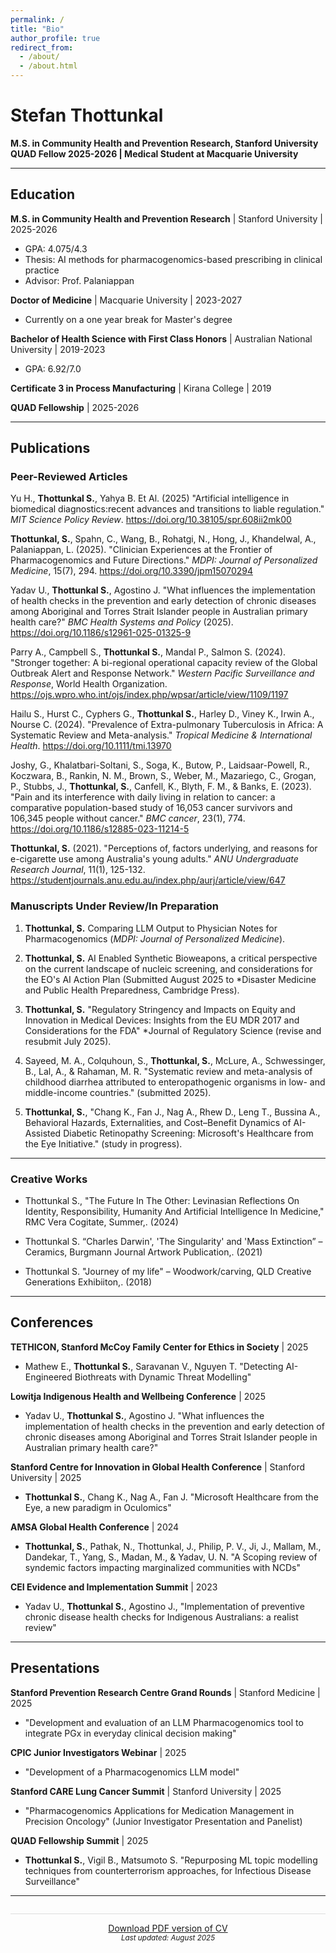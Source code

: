 ```yaml
---
permalink: /
title: "Bio"
author_profile: true
redirect_from: 
  - /about/
  - /about.html
---
```


# Stefan Thottunkal
**M.S. in Community Health and Prevention Research, Stanford University**  
**QUAD Fellow 2025-2026 | Medical Student at Macquarie University**

---

## Education

**M.S. in Community Health and Prevention Research** | Stanford University | 2025-2026
* GPA: 4.075/4.3
* Thesis: AI methods for pharmacogenomics-based prescribing in clinical practice
* Advisor: Prof. Palaniappan

**Doctor of Medicine** | Macquarie University | 2023-2027
* Currently on a one year break for Master's degree

**Bachelor of Health Science with First Class Honors** | Australian National University | 2019-2023
* GPA: 6.92/7.0


**Certificate 3 in Process Manufacturing** | Kirana College | 2019


**QUAD Fellowship** | 2025-2026


---

## Publications

### Peer-Reviewed Articles

Yu H., **Thottunkal S.**, Yahya B. Et Al. (2025) "Artificial intelligence in biomedical diagnostics:recent advances and transitions to liable regulation." *MIT Science Policy Review*. https://doi.org/10.38105/spr.608ii2mk00

**Thottunkal, S.**, Spahn, C., Wang, B., Rohatgi, N., Hong, J., Khandelwal, A., Palaniappan, L. (2025). "Clinician Experiences at the Frontier of Pharmacogenomics and Future Directions." *MDPI: Journal of Personalized Medicine*, 15(7), 294. https://doi.org/10.3390/jpm15070294

Yadav U., **Thottunkal S.**, Agostino J. "What influences the implementation of health checks in the prevention and early detection of chronic diseases among Aboriginal and Torres Strait Islander people in Australian primary health care?" *BMC Health Systems and Policy* (2025). https://doi.org/10.1186/s12961-025-01325-9
 
Parry A., Campbell S., **Thottunkal S.**, Mandal P., Salmon S. (2024). "Stronger together: A bi-regional operational capacity review of the Global Outbreak Alert and Response Network." *Western Pacific Surveillance and Response*, World Health Organization. https://ojs.wpro.who.int/ojs/index.php/wpsar/article/view/1109/1197

Hailu S., Hurst C., Cyphers G., **Thottunkal S.**, Harley D., Viney K., Irwin A., Nourse C. (2024). "Prevalence of Extra-pulmonary Tuberculosis in Africa: A Systematic Review and Meta-analysis." *Tropical Medicine & International Health*. https://doi.org/10.1111/tmi.13970

Joshy, G., Khalatbari-Soltani, S., Soga, K., Butow, P., Laidsaar-Powell, R., Koczwara, B., Rankin, N. M., Brown, S., Weber, M., Mazariego, C., Grogan, P., Stubbs, J., **Thottunkal, S.**, Canfell, K., Blyth, F. M., & Banks, E. (2023). "Pain and its interference with daily living in relation to cancer: a comparative population-based study of 16,053 cancer survivors and 106,345 people without cancer." *BMC cancer*, 23(1), 774. https://doi.org/10.1186/s12885-023-11214-5

**Thottunkal, S.** (2021). "Perceptions of, factors underlying, and reasons for e-cigarette use among Australia's young adults." *ANU Undergraduate Research Journal*, 11(1), 125-132. https://studentjournals.anu.edu.au/index.php/aurj/article/view/647

### Manuscripts Under Review/In Preparation


1. **Thottunkal, S.** Comparing LLM Output to Physician Notes for Pharmacogenomics (*MDPI: Journal of Personalized Medicine*).

2. **Thottunkal, S.** AI Enabled Synthetic Bioweapons, a critical perspective on the current landscape of nucleic screening, and considerations for the EO's AI Action Plan (Submitted August 2025 to *Disaster Medicine and Public Health Preparedness, Cambridge Press).

3. **Thottunkal, S.** "Regulatory Stringency and Impacts on Equity and Innovation in Medical Devices: Insights from the EU MDR 2017 and Considerations for the FDA" *Journal of Regulatory Science (revise and resubmit July 2025).

4. Sayeed, M. A., Colquhoun, S., **Thottunkal, S.**, McLure, A., Schwessinger, B., Lal, A., & Rahaman, M. R. "Systematic review and meta-analysis of childhood diarrhea attributed to enteropathogenic organisms in low- and middle-income countries." (submitted 2025).

5. **Thottunkal, S.**, "Chang K., Fan J., Nag A., Rhew D., Leng T., Bussina A., Behavioral Hazards, Externalities, and Cost–Benefit Dynamics of AI-Assisted Diabetic Retinopathy Screening: Microsoft's Healthcare from the Eye Initiative." (study in progress).


---

###  Creative Works


* Thottunkal S., "The Future In The Other: Levinasian Reflections On Identity, Responsibility, Humanity And Artificial Intelligence In Medicine," RMC Vera Cogitate, Summer,. (2024)
  
* Thottunkal S. “Charles Darwin', 'The Singularity' and 'Mass Extinction” – Ceramics, Burgmann Journal Artwork Publication,. (2021)

* Thottunkal S. "Journey of my life" – Woodwork/carving, QLD Creative Generations Exhibiiton,. (2018)

 
---

## Conferences

**TETHICON, Stanford McCoy Family Center for Ethics in Society** | 2025
* Mathew E., **Thottunkal S.**, Saravanan V., Nguyen T. "Detecting AI-Engineered Biothreats with Dynamic Threat Modelling"

**Lowitja Indigenous Health and Wellbeing Conference** | 2025
* Yadav U., **Thottunkal S.**, Agostino J. "What influences the implementation of health checks in the prevention and early detection of chronic diseases among Aboriginal and Torres Strait Islander people in Australian primary health care?"

**Stanford Centre for Innovation in Global Health Conference** | Stanford University | 2025
* **Thottunkal S.**, Chang K., Nag A., Fan J. "Microsoft Healthcare from the Eye, a new paradigm in Oculomics"

**AMSA Global Health Conference** | 2024
* **Thottunkal, S.**, Pathak, N., Thottunkal, J., Philip, P. V., Ji, J., Mallam, M., Dandekar, T., Yang, S., Madan, M., & Yadav, U. N. "A Scoping review of syndemic factors impacting marginalized communities with NCDs"

**CEI Evidence and Implementation Summit** | 2023
* Yadav U., **Thottunkal S.**, Agostino J., "Implementation of preventive chronic disease health checks for Indigenous Australians: a realist review"


---

## Presentations

**Stanford Prevention Research Centre Grand Rounds** | Stanford Medicine | 2025
* "Development and evaluation of an LLM Pharmacogenomics tool to integrate PGx in everyday clinical decision making"

**CPIC Junior Investigators Webinar** | 2025
* "Development of a Pharmacogenomics LLM model"

**Stanford CARE Lung Cancer Summit** | Stanford University | 2025
* "Pharmacogenomics Applications for Medication Management in Precision Oncology" (Junior Investigator Presentation and Panelist)

**QUAD Fellowship Summit** | 2025
* **Thottunkal S.**, Vigil B., Matsumoto S. "Repurposing ML topic modelling techniques from counterterrorism approaches, for Infectious Disease Surveillance"


---

<div style="text-align: center; margin-top: 2em; padding-top: 1em; border-top: 1px solid #ddd;">
<a href="{{ site.baseurl }}/files/stefan_thottunkal_cv.pdf" class="btn btn--primary" target="_blank">
  <i class="fas fa-download"></i> Download PDF version of CV
</a>
<br>
<small><em>Last updated: August 2025</em></small>
</div>
